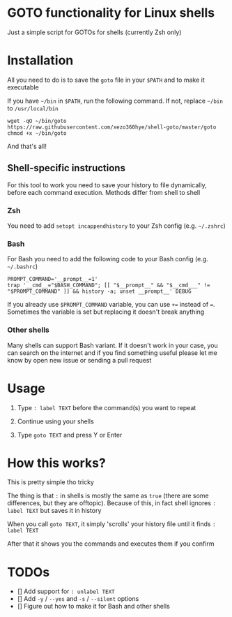 # GOTO functionality for Linux shells

Just a simple script for GOTOs for shells (currently Zsh only)

# Installation

All you need to do is to save the `goto` file in your `$PATH` and to make it executable

If you have `~/bin` in `$PATH`, run the following command. If not, replace `~/bin` to `/usr/local/bin`

```
wget -qO ~/bin/goto https://raw.githubusercontent.com/xezo360hye/shell-goto/master/goto
chmod +x ~/bin/goto
```

And that's all!

## Shell-specific instructions

For this tool to work you need to save your history to file dynamically, before each command execution. Methods differ from shell to shell

### Zsh

You need to add `setopt incappendhistory` to your Zsh config (e.g. `~/.zshrc`)

### Bash

For Bash you need to add the following code to your Bash config (e.g. `~/.bashrc`)

```
PROMPT_COMMAND='__prompt__=1'
trap '__cmd__="$BASH_COMMAND"; [[ "$__prompt__" && "$__cmd___" != "$PROMPT_COMMAND" ]] && history -a; unset __prompt__' DEBUG
```

If you already use `$PROMPT_COMMAND` variable, you can use `+=` instead of `=`. Sometimes the variable is set but replacing it doesn't break anything

### Other shells

Many shells can support Bash variant. If it doesn't work in your case, you can search on the internet and if you find something useful please let me know by open new issue or sending a pull request

# Usage

1. Type `: label TEXT` before the command(s) you want to repeat

2. Continue using your shells

3. Type `goto TEXT` and press Y or Enter

# How this works?

This is pretty simple tho tricky

The thing is that `:` in shells is mostly the same as `true` (there are some differences, but they are offtopic). Because of this, in fact shell ignores `: label TEXT` but saves it in history

When you call `goto TEXT`, it simply 'scrolls' your history file until it finds `: label TEXT`

After that it shows you the commands and executes them if you confirm

# TODOs

- [] Add support for `: unlabel TEXT`
- [] Add `-y` / `--yes` and `-s` / `--silent` options
- [] Figure out how to make it for Bash and other shells
